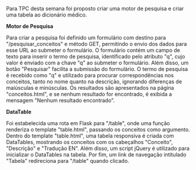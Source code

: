 Para TPC desta semana foi proposto criar uma motor de pesquisa e criar uma tabela ao dicionário médico.

**Motor de Pesquisa**

Para criar a pesquisa foi definido um formulário com destino para "/pesquisar_conceitos" e método GET, permitindo o envio dos dados para esse URL ao submeter o formulário. O formulário contém um campo de texto para inserir o termo de pesquisa, identificado pelo atributo "q", cujo valor é enviado com a chave "q" ao submeter o formulário. Além disso, um botão "Pesquisar" facilita a submissão do formulário. O termo de pesquisa é recebido como "q" e utilizado para procurar correspondências nos conceitos, tanto no nome quanto na descrição, ignorando diferenças de maiúsculas e minúsculas. Os resultados são apresentados na página "conceitos.html", e se nenhum resultado for encontrado, é exibida a mensagem "Nenhum resultado encontrado".

**DataTable**

Foi estabelecida uma rota em Flask para "/table", onde uma função renderiza o template "table.html", passando os conceitos como argumento. Dentro do template "table.html", uma tabela responsiva é criada com DataTables, mostrando os conceitos com os cabeçalhos "Conceito", "Descrição" e "Tradução EN". 
Além disso, um script jQuery é utilizado para inicializar o DataTables na tabela. Por fim, um link de navegação intitulado "Tabela" redireciona para "/table" quando clicado.
